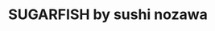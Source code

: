 ---
layout: place
title: "SUGARFISH by sushi nozawa"
permalink: /california/marina-del-rey/sugarfish-by-sushi-nozawa.html
stateAbbr: CA
stateName: California
cityName: Marina Del Rey
seo:
  name: "SUGARFISH by sushi nozawa"
  type: Restaurant
  links: null
description: "SUGARFISH by sushi nozawa serves delicious sushi in Marina Del Rey, California. Try fresh Japanese dishes for a great dining experience. "
place_id: ChIJoQYoin-6woARD9eSq3OWN8w
photos:
  - name: >-
      places/ChIJoQYoin-6woARD9eSq3OWN8w/photos/AeeoHcLGASNcLFiV0_aH3KyxafTbcRiLBlnnTxQCfYKx4ecvTNip7QpOs3OtM1yD9SJZclUzUV5UYJJZuAq_LZKNh4gzQ96lJVZPFMlP020IBE1_Sqo3hHo8K0inEf-t2FT5_RmDGplJxFSW8Pwb1njrnPAcpLYn4LYGuBPf36giT8Jn9tQTCqw0hfX9wCMfxJU6omw2d66YQwWSqd7awQGYwBabRN2-3ouIWhuyjVSpUYN-26UD8N8BH8BB7vxkYN4Iiiu2bqRyDZ7UpCPEKeRybnyDToJBOy-xunI-UNVoQCWnsw
    widthPx: 4800
    heightPx: 3200
    authorAttributions:
      - displayName: SUGARFISH by sushi nozawa
        uri: https://maps.google.com/maps/contrib/114542507033469688158
        photoUri: >-
          https://lh3.googleusercontent.com/a-/ALV-UjUabB3N-GplFVfZNFa9qZjzKa260Xj-5D8lQJb2RxT6Tj9SGCY=s100-p-k-no-mo
    flagContentUri: >-
      https://www.google.com/local/imagery/report/?cb_client=maps_api_places.places_api&image_key=!1e10!2sAF1QipOWilUn2KBKDDr4yOus_pWYuw7855eDcZWFF3nf&hl=en-US
    googleMapsUri: >-
      https://www.google.com/maps/place//data=!3m4!1e2!3m2!1sAF1QipOWilUn2KBKDDr4yOus_pWYuw7855eDcZWFF3nf!2e10!4m2!3m1!1s0x80c2ba7f8a2806a1:0xcc379673ab92d70f
  - name: >-
      places/ChIJoQYoin-6woARD9eSq3OWN8w/photos/AeeoHcK2enKlTys2NtP5ndtEsE8RCJxakye9ly58DLw7BGg49IAcb4j5vA_9YmXgLg1uWayBJrmbuG8vnmqhIocuwyug1eaLYh3J9rqX_R2S4RA15D65zm2_Lh9gJeUJpelUXvpoZwRwx-XdwZPvKB7QQ0utN_5a1SMdmmv6D8ejW1Gy3tS4i3gHCMhKId30pOS0C8k25OnSbrBLDsB7_jZI896TAfsSd5NM3C59PwD_xYW231a5MX9MiDOcntOeQS16yeMt4T-DKCCoRdUvekElBXkiw99jxflyxD5tRR7uBUJjeA
    widthPx: 640
    heightPx: 428
    authorAttributions:
      - displayName: SUGARFISH by sushi nozawa
        uri: https://maps.google.com/maps/contrib/114542507033469688158
        photoUri: >-
          https://lh3.googleusercontent.com/a-/ALV-UjUabB3N-GplFVfZNFa9qZjzKa260Xj-5D8lQJb2RxT6Tj9SGCY=s100-p-k-no-mo
    flagContentUri: >-
      https://www.google.com/local/imagery/report/?cb_client=maps_api_places.places_api&image_key=!1e10!2sAF1QipM5Q88JApFAAYZ4mriiTw1PJ4PiyGwk9bbIpcAm&hl=en-US
    googleMapsUri: >-
      https://www.google.com/maps/place//data=!3m4!1e2!3m2!1sAF1QipM5Q88JApFAAYZ4mriiTw1PJ4PiyGwk9bbIpcAm!2e10!4m2!3m1!1s0x80c2ba7f8a2806a1:0xcc379673ab92d70f
  - name: >-
      places/ChIJoQYoin-6woARD9eSq3OWN8w/photos/AeeoHcLe9Twx1MlleY_RLhI-jq3wErggONlclED1IBgnGjwuFnKndt1CqpWvl7rJa4H9cxASRevkV_TayrXXP--7IBYBgLh4FVm_4EHbAEAGU0OZ9kWjSZaCDgBTh6LndS1d6-wf4i_FjFfvoCkWcyYYuSerA3ywnUlZGJfUJwDrNI1zpqnF8xqc_TNbap36eosUngVEGw9T4OoQT6XkKJJfhyHp9WQwlr1eT6EO8viGl36_niVai0Ue_B65RJmsdz-NksC3BV13Q2yUna4y0TPy0B9CN2EqI0bJn9rN-gQ9K-Dxsg
    widthPx: 1600
    heightPx: 1200
    authorAttributions:
      - displayName: SUGARFISH by sushi nozawa
        uri: https://maps.google.com/maps/contrib/114542507033469688158
        photoUri: >-
          https://lh3.googleusercontent.com/a-/ALV-UjUabB3N-GplFVfZNFa9qZjzKa260Xj-5D8lQJb2RxT6Tj9SGCY=s100-p-k-no-mo
    flagContentUri: >-
      https://www.google.com/local/imagery/report/?cb_client=maps_api_places.places_api&image_key=!1e10!2sAF1QipMqZuca6xU2GdoGI1MiVTYVW_lt0mwwtyYirsB_&hl=en-US
    googleMapsUri: >-
      https://www.google.com/maps/place//data=!3m4!1e2!3m2!1sAF1QipMqZuca6xU2GdoGI1MiVTYVW_lt0mwwtyYirsB_!2e10!4m2!3m1!1s0x80c2ba7f8a2806a1:0xcc379673ab92d70f
  - name: >-
      places/ChIJoQYoin-6woARD9eSq3OWN8w/photos/AeeoHcKRTh3HcDbVVzKM7hBwRwRv8hsfHJyX-brq8LfWt2YrPq6iHy8w6TYPZzSi6zQsuCirJyPb9f523-94SZuAh906t1B_UcI3N8vntBEG67FrnMATz2S02wDNDQUUHIcP5GSnC5sZf1QeiPfBsiN8iC6VgEnUf9skx0ZQoDquuWTRvpLQupwWNQwoWVUHAXmZLLy5qS76VGZNdWC4MW--x4WNu_BZeoDhBJNVlBoRh_CKy2Jr7iT1aa0JNiSOpBJzwG1r8iuJUe2RA65V6d6WBV9gO5qqs-voe3TS_revt9BAMO5aLkBbKcSv-wFTbj3z49kus_yQLxZ2l5jiJ_4-ubrbVQAnaruwdO1rLr4qCxJpY2oy2P-78XS-W9FpgZ1Y4nIfT_OdqM_hnChmVEWFwf66054Zw1ieM3rZUQyLm4I7FM1Ns5l0wCRFKRQuXw
    widthPx: 4000
    heightPx: 3000
    authorAttributions:
      - displayName: Jacob Nye
        uri: https://maps.google.com/maps/contrib/110570366718288617584
        photoUri: >-
          https://lh3.googleusercontent.com/a-/ALV-UjVUWYtCu9nT7dFSsuph3VuG8zyjt9t4kDF4eXcjEGqrLGNcq1Ey3Q=s100-p-k-no-mo
    flagContentUri: >-
      https://www.google.com/local/imagery/report/?cb_client=maps_api_places.places_api&image_key=!1e10!2sCIABIhAA3jqztBVpF2eyJPMAB7oG&hl=en-US
    googleMapsUri: >-
      https://www.google.com/maps/place//data=!3m4!1e2!3m2!1sCIABIhAA3jqztBVpF2eyJPMAB7oG!2e10!4m2!3m1!1s0x80c2ba7f8a2806a1:0xcc379673ab92d70f
  - name: >-
      places/ChIJoQYoin-6woARD9eSq3OWN8w/photos/AeeoHcLcYlJYmZLQVuvSSQRwHeAXZz5V23LetrTZcGNNV-UqTNohnG-hifY0fxXa_cYhPUhrDOUp7Urk9thovrVaJrQkI3aUVjFmhWRWU9OjKtXkXtmt7sRyURdSzxALL8yED2E5Jg3KhHIUQiixqnikds1GNorTc-E-Xs4z_jlPMUk2GAEWx9GMPGHHVHQh0xm8BgQGqODSFznZ4vAjI1F24SbQsqXktVUoRYtt078Wg70qPLdRKZj7cCcPMp8oBhnssFcGln473qL3OhBr5FZUklEkWZSszvaq_H9zRquiAv28iGlagzwAgnTGN5T2gcQRukWwoOnBPvCOtq91Aq3o-YiuNnrHN0NOXcndr_UPuXl2Gbi358hL2mTHTT-tNxBwJ_gJmbiG28QZ3v8rYRWGUIBQXZJ8-I_slnj-E3Qv_LMTdze7
    widthPx: 3024
    heightPx: 4032
    authorAttributions:
      - displayName: Linhbergh
        uri: https://maps.google.com/maps/contrib/115090376460488425336
        photoUri: >-
          https://lh3.googleusercontent.com/a-/ALV-UjUtwYKNapZCba6WXOueLhL8C-Y0OtowtypHNuS69D35sFFy5xfWew=s100-p-k-no-mo
    flagContentUri: >-
      https://www.google.com/local/imagery/report/?cb_client=maps_api_places.places_api&image_key=!1e10!2sCIHM0ogKEICAgICPwvuHrAE&hl=en-US
    googleMapsUri: >-
      https://www.google.com/maps/place//data=!3m4!1e2!3m2!1sCIHM0ogKEICAgICPwvuHrAE!2e10!4m2!3m1!1s0x80c2ba7f8a2806a1:0xcc379673ab92d70f
  - name: >-
      places/ChIJoQYoin-6woARD9eSq3OWN8w/photos/AeeoHcItNnEzccZuJFYtfu8FNPmWpDQEKru33jGy-qXw96C8dLyKSfrPL8_SqHF6ixGfmudKObk0tRRkx6Dumx_gb4EQHO6PfChM7X6CBOY8YW7JKFifqVhEpDwkMFYxnbOTtSujhQ6ODaBcPZ25fXQopMhuhibHCbn4D6n-SqrqMxpbh8snenL_OVlGKQIC0RwN7Wyp8hNspzfHTl7XUSaphkEzEA6WryBCrm-hptjA7zQ7-2o6dCaZoyssKhEQxzH7PAE5d_7rg_lrKD9InTUwuyP3qM7yAar2tpzhuZvEkzXzoKIG1D4ePORVD3k-wxhFOs1GPMsT4SnPsPb6mROdYx7185NlprvDguhGYpbxixPmBPUfUjJOpSTKNHBMu0AEilYKwhZQVBoFTRSyPN4Jr4wgSg5hdabrqS9-eCmTN6kaz-_27NQcYV8ffyEir4Un
    widthPx: 3000
    heightPx: 4000
    authorAttributions:
      - displayName: Jacob Nye
        uri: https://maps.google.com/maps/contrib/110570366718288617584
        photoUri: >-
          https://lh3.googleusercontent.com/a-/ALV-UjVUWYtCu9nT7dFSsuph3VuG8zyjt9t4kDF4eXcjEGqrLGNcq1Ey3Q=s100-p-k-no-mo
    flagContentUri: >-
      https://www.google.com/local/imagery/report/?cb_client=maps_api_places.places_api&image_key=!1e10!2sCIABIhAGbyfQazoIGme84oQADmHC&hl=en-US
    googleMapsUri: >-
      https://www.google.com/maps/place//data=!3m4!1e2!3m2!1sCIABIhAGbyfQazoIGme84oQADmHC!2e10!4m2!3m1!1s0x80c2ba7f8a2806a1:0xcc379673ab92d70f
  - name: >-
      places/ChIJoQYoin-6woARD9eSq3OWN8w/photos/AeeoHcJ6oH0IR1KPYiX0F8HqjdqhYjrSi78n0_5sI77c-WM2Uwg6g5TnXPCpYUoAohtc3BCa662s1oPOIOL4vUh70bWh1COpP-FKbD3Nfvl305OudUjQ16XHdYbz8dxjB1026LC_yZ0blmiO2qNN2-x1ExSUUDDiL4N_Pe5cFzI0i-NITYBDk5bV-REypAK7K2vEx1zFFtQvksSoMxDW4GxTGa3_3oT1_WtVT93p6YsbcOnkHFK9bvkG_dIoCKaOpEmJ8OhFBhFaA8yI2d3xOvN_JnEGXvKSDtqaY3qla0h95MaUJnz43RP4us5WqgyAPUiEUotibLmjAlowl3LH-h1wVksSN7qDnmGcWrsm3mc0LQTNc-rHgRWOCoTrVksUeYrEV1LnhXhNS8J8QjdCuHJEFZx9Ib7xjOzt18gKDa3cMACSUKJX
    widthPx: 3600
    heightPx: 4800
    authorAttributions:
      - displayName: Evarist Lobo
        uri: https://maps.google.com/maps/contrib/101410748316978885051
        photoUri: >-
          https://lh3.googleusercontent.com/a-/ALV-UjWLSfoIMi_-ziUgwP9WLsCBjmXMsBl8w9dVBhDyE1OERzlAvWQu=s100-p-k-no-mo
    flagContentUri: >-
      https://www.google.com/local/imagery/report/?cb_client=maps_api_places.places_api&image_key=!1e10!2sCIHM0ogKEICAgICHgPm5vwE&hl=en-US
    googleMapsUri: >-
      https://www.google.com/maps/place//data=!3m4!1e2!3m2!1sCIHM0ogKEICAgICHgPm5vwE!2e10!4m2!3m1!1s0x80c2ba7f8a2806a1:0xcc379673ab92d70f
  - name: >-
      places/ChIJoQYoin-6woARD9eSq3OWN8w/photos/AeeoHcI4hEs11bsPYX3BekGmEo6AbMV0IRCms2_3wbFOV9UWe_jt7Lh0_I4U7voTgX_UTk-04dPccRpezCfR7V3SelyW84T5KtrK7o7i8zTPj40y_dEq4_3JgZCL6UV-Mwf818NGS679GYMfnrD0ww8Yjbyu1aDNd4yptIZJe2l4BsDso4jTGZ1pQffnwDqDNNmtJvpVenpSTqX3mUWJa3hBQx7QHk-Cdi5JT2XpKpDu8heiqJi5KYFiR4zo-40R9pmfbEFzC_qkNF6TAdjJdvhaYIcOuqtH4h7CJ30gK--dfmHCzggjz3DciYUABNUaZn6VdfmpWUFt1VvcFA2a_ZzDJJUKYVm8uCtYViNsNcN4iyju6v9LI3NID9R41-vC9KQtf70S5vHi9v7sUifrwRjU7It5J6NPewkwomANp2gVspC_Eg
    widthPx: 3600
    heightPx: 4800
    authorAttributions:
      - displayName: Evarist Lobo
        uri: https://maps.google.com/maps/contrib/101410748316978885051
        photoUri: >-
          https://lh3.googleusercontent.com/a-/ALV-UjWLSfoIMi_-ziUgwP9WLsCBjmXMsBl8w9dVBhDyE1OERzlAvWQu=s100-p-k-no-mo
    flagContentUri: >-
      https://www.google.com/local/imagery/report/?cb_client=maps_api_places.places_api&image_key=!1e10!2sCIHM0ogKEICAgICHgPm5fw&hl=en-US
    googleMapsUri: >-
      https://www.google.com/maps/place//data=!3m4!1e2!3m2!1sCIHM0ogKEICAgICHgPm5fw!2e10!4m2!3m1!1s0x80c2ba7f8a2806a1:0xcc379673ab92d70f
  - name: >-
      places/ChIJoQYoin-6woARD9eSq3OWN8w/photos/AeeoHcLI1PhYUgEdbI5SRAOaOdcQoPz5_jqVh1kpOx5qVxwjaJMX9E4FXa4NIuhhxNrQctHkrSGPfjpI1zjYv1T3Ycva1NVh44p3hDDFcPtTPK3peljJFXMHtoEw_fYPJ2ywEbgfY3p-xOfqgQW7KAi34UpZQdna8hwlJN4arUJA7kN7oHwrxDC0YFM_gl6y7k6FW6tW2RxUIzOFRJbT8ThVs2KNeJV693krKQme8WnLbIMRNTextXeOUT4gC6w21IJORj0TvE2X0e7jpEZoZuyAueRhBPIONEHU1uu5Y4ANovhW4Gw1W5QmzFjVWxPFgbBEonOkaR7RzmdiruRSNToVRQtAb13ptM1kt1XpRTdidUAnLgTzdByc6ta7KCiTBHVCPjwZ8jhzxoouIZyUu0XzSiWszN9EzpepbXIBgT2Ny__hrw
    widthPx: 1321
    heightPx: 990
    authorAttributions:
      - displayName: Nattisia Ingram
        uri: https://maps.google.com/maps/contrib/101248714084319020118
        photoUri: >-
          https://lh3.googleusercontent.com/a-/ALV-UjVQbtIkHM-BO-CuFKrDmF9QIoZ4RuBvEYPDMGgmTkIjujva1N1Mew=s100-p-k-no-mo
    flagContentUri: >-
      https://www.google.com/local/imagery/report/?cb_client=maps_api_places.places_api&image_key=!1e10!2sCIHM0ogKEICAgMCgmtKzAQ&hl=en-US
    googleMapsUri: >-
      https://www.google.com/maps/place//data=!3m4!1e2!3m2!1sCIHM0ogKEICAgMCgmtKzAQ!2e10!4m2!3m1!1s0x80c2ba7f8a2806a1:0xcc379673ab92d70f
  - name: >-
      places/ChIJoQYoin-6woARD9eSq3OWN8w/photos/AeeoHcIHcckPmWABD40SKplcJHAmw1aFSGV-oMheUkp0UVHRGg5VtbQk2EGcsE4plpnKu7oRTL_fBFuYrbv6ydoWJiXqPh6KddFI88cLWKEwTvIGMpIwJtpzQpVRRt8cjD_N01DB9Net_d-USp7VbNHy_9R4fRVspj19Z8KMBsEuGsNmwhe0wNxLfvqrKBU_egTDNh_a0MrIftBDXqvSLzQRWpeYRha3dNRXXXbCWH9LcvTrU7njHi7C6BfNWEXpK9jg8ojk_SMf1--je5mcfwpH8PRFMtmMZyc7bwTZsMPx_KIgP1AqU14S0ZOGYL-Qv8Z5C7HGDf13gm4dnvg5OERVPz0zNv1FsbujMxCRMSWJWJxT5wCEkVVniTxFXch7F-tmMFrn70K6ZbSn-kekBM8qW3m2kBgqBB-cUdeZvIw87GU
    widthPx: 3024
    heightPx: 4032
    authorAttributions:
      - displayName: Veronika Hong
        uri: https://maps.google.com/maps/contrib/100249823162889061618
        photoUri: >-
          https://lh3.googleusercontent.com/a-/ALV-UjV84FIxXRBYTPX2MZcDm8u-XEWDgXIAtDEmchjLjWS76b267REL=s100-p-k-no-mo
    flagContentUri: >-
      https://www.google.com/local/imagery/report/?cb_client=maps_api_places.places_api&image_key=!1e10!2sCIHM0ogKEICAgIDjwuaNHQ&hl=en-US
    googleMapsUri: >-
      https://www.google.com/maps/place//data=!3m4!1e2!3m2!1sCIHM0ogKEICAgIDjwuaNHQ!2e10!4m2!3m1!1s0x80c2ba7f8a2806a1:0xcc379673ab92d70f
address: 4722 Admiralty Way, Marina Del Rey, CA 90292, USA
street: 4722 Admiralty Way
city: Marina Del Rey
state: CA
zip: '90292'
country: USA
neighborhood: null
latitude: '33.978956'
longitude: '-118.438148'
accessibility_options:
  wheelchairAccessibleParking: true
  wheelchairAccessibleEntrance: true
  wheelchairAccessibleRestroom: true
  wheelchairAccessibleSeating: true
business_status: OPERATIONAL
name: SUGARFISH by sushi nozawa
google_maps_links:
  directionsUri: >-
    https://www.google.com/maps/dir//''/data=!4m7!4m6!1m1!4e2!1m2!1m1!1s0x80c2ba7f8a2806a1:0xcc379673ab92d70f!3e0
  placeUri: https://maps.google.com/?cid=14715395731000317711
  writeAReviewUri: >-
    https://www.google.com/maps/place//data=!4m3!3m2!1s0x80c2ba7f8a2806a1:0xcc379673ab92d70f!12e1
  reviewsUri: >-
    https://www.google.com/maps/place//data=!4m4!3m3!1s0x80c2ba7f8a2806a1:0xcc379673ab92d70f!9m1!1b1
  photosUri: >-
    https://www.google.com/maps/place//data=!4m3!3m2!1s0x80c2ba7f8a2806a1:0xcc379673ab92d70f!10e5
primary_type: Sushi Restaurant
opening_hours:
  regular: null
  current: null
secondary_opening_hours:
  regular:
    weekdayDescriptions: null
    type: null
  current:
    weekdayDescriptions: null
    type: null
phone: null
price_level: null
price_range: null
rating: null
rating_count: 0
website: null
reviews: null
parking_options: null
payment_options: null
allow_dogs: null
curbside_pickup: null
delivery: null
dine_in: null
good_for_children: null
good_for_groups: null
good_for_sports: null
live_music: null
menu_for_children: null
outdoor_seating: null
reservable: null
restroom: null
serves_beer: null
serves_breakfast: null
serves_brunch: null
serves_cocktails: null
serves_coffee: null
serves_dinner: null
serves_dessert: null
serves_lunch: null
serves_vegetarian_food: null
serves_wine: null
takeout: null
summary: null

---